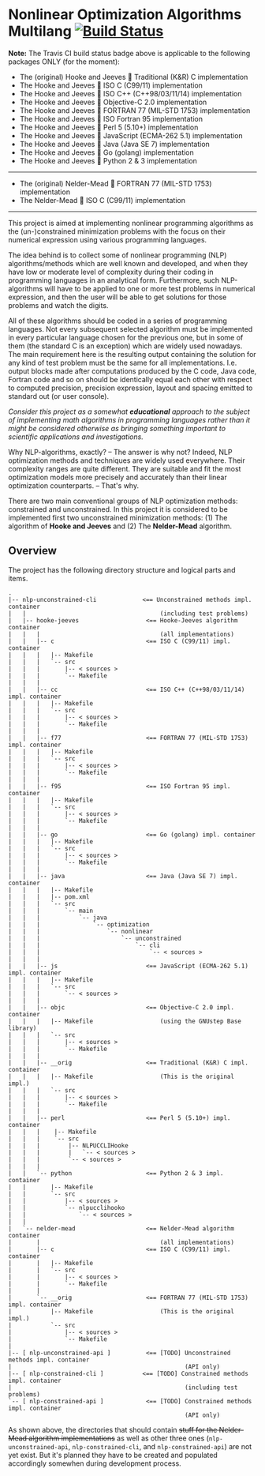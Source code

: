 # Nonlinear Optimization Algorithms Multilang [![Build Status](https://travis-ci.org/rgolubtsov/nonlinear-optimization-algorithms-multilang.svg?branch=master)](https://travis-ci.org/rgolubtsov/nonlinear-optimization-algorithms-multilang)

**Note:** The Travis CI build status badge above is applicable to the following packages ONLY (for the moment):
* The (original) Hooke and Jeeves :small_blue_diamond: Traditional (K&amp;R) C implementation
* The Hooke and Jeeves :small_blue_diamond: ISO C (C99/11) implementation
* The Hooke and Jeeves :small_blue_diamond: ISO C++ (C++98/03/11/14) implementation
* The Hooke and Jeeves :small_blue_diamond: Objective-C 2.0 implementation
* The Hooke and Jeeves :small_blue_diamond: FORTRAN 77 (MIL-STD 1753) implementation
* The Hooke and Jeeves :small_blue_diamond: ISO Fortran 95 implementation
* The Hooke and Jeeves :small_blue_diamond: Perl 5 (5.10+) implementation
* The Hooke and Jeeves :small_blue_diamond: JavaScript (ECMA-262 5.1) implementation
* The Hooke and Jeeves :small_blue_diamond: Java (Java SE 7) implementation
* The Hooke and Jeeves :small_blue_diamond: Go (golang) implementation
* The Hooke and Jeeves :small_blue_diamond: Python 2 &amp; 3 implementation

---

* The (original) Nelder-Mead :small_blue_diamond: FORTRAN 77 (MIL-STD 1753) implementation
* The Nelder-Mead :small_blue_diamond: ISO C (C99/11) implementation

---

This project is aimed at implementing nonlinear programming algorithms as the (un-)constrained minimization problems with the focus on their numerical expression using various programming languages.

The idea behind is to collect some of nonlinear programming (NLP) algorithms/methods which are well known and developed, and when they have low or moderate level of complexity during their coding in programming languages in an analytical form. Furthermore, such NLP-algorithms will have to be applied to one or more test problems in numerical expression, and then the user will be able to get solutions for those problems and watch the digits.

All of these algorithms should be coded in a series of programming languages. Not every subsequent selected algorithm must be implemented in every particular language chosen for the previous one, but in some of them (the standard C is an exception) which are widely used nowadays. The main requirement here is the resulting output containing the solution for any kind of test problem must be the same for all implementations. I.e. output blocks made after computations produced by the C code, Java code, Fortran code and so on should be identically equal each other with respect to computed precision, precision expression, layout and spacing emitted to standard out (or user console).

*Consider this project as a somewhat __educational__ approach to the subject of implementing math algorithms in programming languages rather than it might be considered otherwise as bringing something important to scientific applications and investigations.*

Why NLP-algorithms, exactly? &ndash; The answer is why not? Indeed, NLP optimization methods and techniques are widely used everywhere. Their complexity ranges are quite different. They are suitable and fit the most optimization models more precisely and accurately than their linear optimization counterparts. &ndash; That's why.

There are two main conventional groups of NLP optimization methods: constrained and unconstrained. In this project it is considered to be implemented first two unconstrained minimization methods: (1) The algorithm of **Hooke and Jeeves** and (2) The **Nelder-Mead** algorithm.

## Overview

The project has the following directory structure and logical parts and items.

```
.
|-- nlp-unconstrained-cli             <== Unconstrained methods impl. container
|   |                                      (including test problems)
|   |-- hooke-jeeves                   <== Hooke-Jeeves algorithm container
|   |   |                                  (all implementations)
|   |   |-- c                          <== ISO C (C99/11) impl. container
|   |   |   |-- Makefile
|   |   |   `-- src
|   |   |       |-- < sources >
|   |   |       `-- Makefile
|   |   |
|   |   |-- cc                         <== ISO C++ (C++98/03/11/14) impl. container
|   |   |   |-- Makefile
|   |   |   `-- src
|   |   |       |-- < sources >
|   |   |       `-- Makefile
|   |   |
|   |   |-- f77                        <== FORTRAN 77 (MIL-STD 1753) impl. container
|   |   |   |-- Makefile
|   |   |   `-- src
|   |   |       |-- < sources >
|   |   |       `-- Makefile
|   |   |
|   |   |-- f95                        <== ISO Fortran 95 impl. container
|   |   |   |-- Makefile
|   |   |   `-- src
|   |   |       |-- < sources >
|   |   |       `-- Makefile
|   |   |
|   |   |-- go                         <== Go (golang) impl. container
|   |   |   |-- Makefile
|   |   |   `-- src
|   |   |       |-- < sources >
|   |   |       `-- Makefile
|   |   |
|   |   |-- java                       <== Java (Java SE 7) impl. container
|   |   |   |-- Makefile
|   |   |   |-- pom.xml
|   |   |   `-- src
|   |   |       `-- main
|   |   |           `-- java
|   |   |               `-- optimization
|   |   |                   `-- nonlinear
|   |   |                       `-- unconstrained
|   |   |                           `-- cli
|   |   |                               `-- < sources >
|   |   |
|   |   |-- js                         <== JavaScript (ECMA-262 5.1) impl. container
|   |   |   |-- Makefile
|   |   |   `-- src
|   |   |       `-- < sources >
|   |   |
|   |   |-- objc                       <== Objective-C 2.0 impl. container
|   |   |   |-- Makefile                   (using the GNUstep Base library)
|   |   |   `-- src
|   |   |       |-- < sources >
|   |   |       `-- Makefile
|   |   |
|   |   |-- __orig                     <== Traditional (K&R) C impl. container
|   |   |   |-- Makefile                   (This is the original impl.)
|   |   |   `-- src
|   |   |       |-- < sources >
|   |   |       `-- Makefile
|   |   |
|   |   |-- perl                       <== Perl 5 (5.10+) impl. container
|   |   |    |-- Makefile
|   |   |    `-- src
|   |   |        |-- NLPUCCLIHooke
|   |   |        |   `-- < sources >
|   |   |        `-- < sources >
|   |   |
|   |   `-- python                     <== Python 2 & 3 impl. container
|   |       |-- Makefile
|   |       `-- src
|   |           |-- < sources >
|   |           `-- nlpucclihooko
|   |               `-- < sources >
|   |
|   `-- nelder-mead                    <== Nelder-Mead algorithm container
|       |                                  (all implementations)
|       |-- c                          <== ISO C (C99/11) impl. container
|       |   |-- Makefile
|       |   `-- src
|       |       |-- < sources >
|       |       `-- Makefile
|       |
|       `-- __orig                     <== FORTRAN 77 (MIL-STD 1753) impl. container
|           |-- Makefile                   (This is the original impl.)
|           `-- src
|               |-- < sources >
|               `-- Makefile
|
|-- [ nlp-unconstrained-api ]          <== [TODO] Unconstrained methods impl. container
|                                                 (API only)
|-- [ nlp-constrained-cli ]           <== [TODO] Constrained methods impl. container
|                                                 (including test problems)
`-- [ nlp-constrained-api ]            <== [TODO] Constrained methods impl. container
                                                  (API only)
```

As shown above, the directories that should contain ~~stuff for the Nelder-Mead algorithm implementations~~ as well as other three ones (`nlp-unconstrained-api`, `nlp-constrained-cli`, and `nlp-constrained-api`) are not yet exist. But it's planned they have to be created and populated accordingly somewhen during development process.
